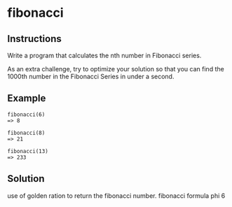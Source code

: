 # fibonacci

## Instructions

Write a program that calculates the nth number in Fibonacci series.

As an extra challenge, try to optimize your solution so that you can find
the 1000th number in the Fibonacci Series in under a second.

## Example

```
fibonacci(6)
=> 8

fibonacci(8)
=> 21

fibonacci(13)
=> 233
```

## Solution

use of golden ration to return the fibonacci number.
fibonacci formula phi 6
